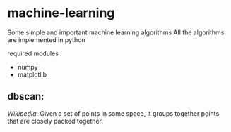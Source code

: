 # machine-learning
Some simple and important machine learning algorithms
All the algorithms are implemented in python

required modules :
  * numpy
  * matplotlib

## dbscan:
*Wikipedia*: Given a set of points in some space, it groups together points that are closely packed together.

